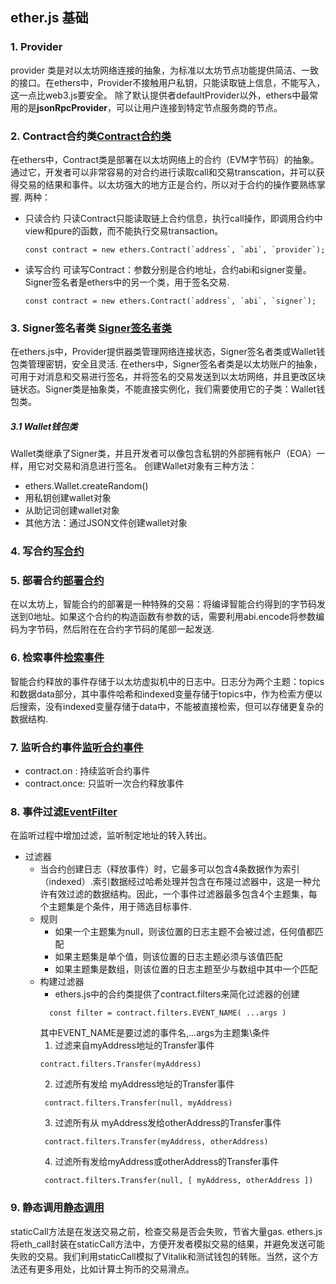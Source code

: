 ## ether.js 基础
### 1. Provider
provider 类是对以太坊网络连接的抽象，为标准以太坊节点功能提供简洁、一致的接口。在ethers中，Provider不接触用户私钥，只能读取链上信息，不能写入，这一点比web3.js要安全。
除了默认提供者defaultProvider以外，ethers中最常用的是**jsonRpcProvider**，可以让用户连接到特定节点服务商的节点。

### 2. Contract合约类[Contract合约类](./src/ReadContract.js)
在ethers中，Contract类是部署在以太坊网络上的合约（EVM字节码）的抽象。通过它，开发者可以非常容易的对合约进行读取call和交易transcation，并可以获得交易的结果和事件。以太坊强大的地方正是合约，所以对于合约的操作要熟练掌握.
两种：
- 只读合约
  只读Contract只能读取链上合约信息，执行call操作，即调用合约中view和pure的函数，而不能执行交易transaction。
  ``` solidity 
  const contract = new ethers.Contract(`address`, `abi`, `provider`);
  ```
- 读写合约
  可读写Contract：参数分别是合约地址，合约abi和signer变量。Signer签名者是ethers中的另一个类，用于签名交易.
  ``` solidity
  const contract = new ethers.Contract(`address`, `abi`, `signer`);
  ```
### 3. Signer签名者类 [Signer签名者类](./src/SendETH.js)
在ethers.js中，Provider提供器类管理网络连接状态，Signer签名者类或Wallet钱包类管理密钥，安全且灵活.
在ethers中，Signer签名者类是以太坊账户的抽象，可用于对消息和交易进行签名，并将签名的交易发送到以太坊网络，并且更改区块链状态。Signer类是抽象类，不能直接实例化，我们需要使用它的子类：Wallet钱包类。

##### 3.1  Wallet钱包类
Wallet类继承了Signer类，并且开发者可以像包含私钥的外部拥有帐户（EOA）一样，用它对交易和消息进行签名。
创建Wallet对象有三种方法：
- ethers.Wallet.createRandom()
- 用私钥创建wallet对象
- 从助记词创建wallet对象
- 其他方法：通过JSON文件创建wallet对象
### 4. 写合约[写合约](./src/WriteContract.js)
### 5. 部署合约[部署合约](./src/DeployContract.js)
在以太坊上，智能合约的部署是一种特殊的交易：将编译智能合约得到的字节码发送到0地址。如果这个合约的构造函数有参数的话，需要利用abi.encode将参数编码为字节码，然后附在在合约字节码的尾部一起发送.

### 6. 检索事件[检索事件](./src/Event.js)
智能合约释放的事件存储于以太坊虚拟机中的日志中。日志分为两个主题：topics和数据data部分，其中事件哈希和indexed变量存储于topics中，作为检索方便以后搜索，没有indexed变量存储于data中，不能被直接检索，但可以存储更复杂的数据结构.

### 7. 监听合约事件[监听合约事件](./src/ContractListener.js)
- contract.on : 持续监听合约事件
- contract.once: 只监听一次合约释放事件
  
### 8. 事件过滤[EventFilter](./src/EventFilter.js)
在监听过程中增加过滤，监听制定地址的转入转出。
- 过滤器
  - 当合约创建日志（释放事件）时，它最多可以包含4条数据作为索引（indexed）.索引数据经过哈希处理并包含在布隆过滤器中，这是一种允许有效过滤的数据结构。因此，一个事件过滤器最多包含4个主题集，每个主题集是个条件，用于筛选目标事件.
  - 规则
    - 如果一个主题集为null，则该位置的日志主题不会被过滤，任何值都匹配
    - 如果主题集是单个值，则该位置的日志主题必须与该值匹配
    - 如果主题集是数组，则该位置的日志主题至少与数组中其中一个匹配
  - 构建过滤器
    - ethers.js中的合约类提供了contract.filters来简化过滤器的创建
    ``` 
      const filter = contract.filters.EVENT_NAME( ...args ) 
    ```
    其中EVENT_NAME是要过滤的事件名,...args为主题集\条件<br/>
    1. 过滤来自myAddress地址的Transfer事件
     ```
     contract.filters.Transfer(myAddress)
     ```
    2. 过滤所有发给 myAddress地址的Transfer事件 
    ```
     contract.filters.Transfer(null, myAddress)
     ```
    3. 过滤所有从 myAddress发给otherAddress的Transfer事件
    ```
     contract.filters.Transfer(myAddress, otherAddress)
     ```
    4. 过滤所有发给myAddress或otherAddress的Transfer事件
    ```
     contract.filters.Transfer(null, [ myAddress, otherAddress ])
     ```
### 9. 静态调用[静态调用](./src/StaticCall.js)
staticCall方法是在发送交易之前，检查交易是否会失败，节省大量gas.
ethers.js将eth_call封装在staticCall方法中，方便开发者模拟交易的结果，并避免发送可能失败的交易。我们利用staticCall模拟了Vitalik和测试钱包的转账。当然，这个方法还有更多用处，比如计算土狗币的交易滑点。
  
